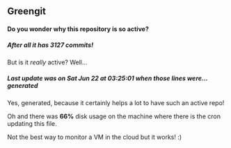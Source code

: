 ## Greengit

#### Do you wonder why this repository is so active?

##### After all it has 3127 commits!

But is it *really* active? Well...

##### Last update was on Sat Jun 22 at 03:25:01 when those lines were... generated

Yes, generated, because it certainly helps a lot to have such an active repo!

Oh and there was **66%** disk usage on the machine
where there is the cron updating this file.

Not the best way to monitor a VM in the cloud but it works! :)
